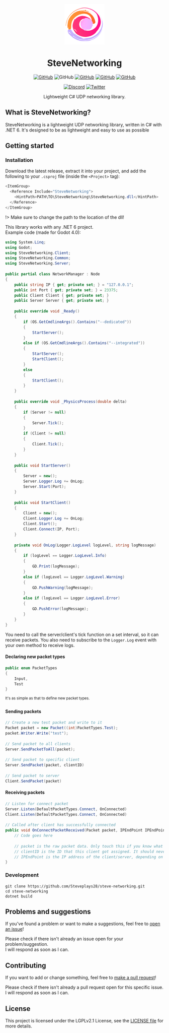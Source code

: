 <div align="center">
<img src="icon.png" alt="SteveNetworking icon/logo" width="128"/>

<h1>SteveNetworking</h1>

[![GitHub](https://img.shields.io/github/license/Steveplays28/nexlib)](https://github.com/Steveplays28/nexlib/blob/main/LICENSE)
![GitHub](https://img.shields.io/github/repo-size/Steveplays28/nexlib)
[![GitHub](https://img.shields.io/github/forks/Steveplays28/nexlib)](https://github.com/Steveplays28/nexlib/network/members)
[![GitHub](https://img.shields.io/github/issues/Steveplays28/nexlib)](https://github.com/Steveplays28/nexlib/issues)
[![GitHub](https://img.shields.io/github/issues-pr/Steveplays28/nexlib)](https://github.com/Steveplays28/nexlib/pulls)

[![Discord](https://img.shields.io/discord/746681304111906867?label=chat%20on%20Discord%20%7C%20Steve%27s%20underwater%20paradise)](https://discord.gg/KbWxgGg)
[![Twitter](https://img.shields.io/twitter/follow/Steveplays28?label=Steveplays28%20%7C%20Followers)](https://twitter.com/Steveplays28)

Lightweight C# UDP networking library.
</div>

## What is SteveNetworking?
SteveNetworking is a lightweight UDP networking library, written in C# with .NET 6. It's designed to be as lightweight and easy to use as possible



## Getting started
### Installation  
Download the latest release, extract it into your project, and add the following to your `.csproj` file (inside the `<Project>` tag):
```cs
<ItemGroup>
  <Reference Include="SteveNetworking">
    <HintPath>PATH\TO\SteveNetworking\SteveNetworking.dll</HintPath>
  </Reference>
</ItemGroup>
```
!> Make sure to change the path to the location of the dll!

This library works with any .NET 6 project.  
Example code (made for Godot 4.0):
```cs
using System.Linq;
using Godot;
using SteveNetworking.Client;
using SteveNetworking.Common;
using SteveNetworking.Server;

public partial class NetworkManager : Node
{
	public string IP { get; private set; } = "127.0.0.1";
	public int Port { get; private set; } = 23375;
	public Client Client { get; private set; }
	public Server Server { get; private set; }

	public override void _Ready()
	{
		if (OS.GetCmdlineArgs().Contains("--dedicated"))
		{
			StartServer();
		}
		else if (OS.GetCmdlineArgs().Contains("--integrated"))
		{
			StartServer();
			StartClient();
		}
		else
		{
			StartClient();
		}
	}

	public override void _PhysicsProcess(double delta)
	{
		if (Server != null)
		{
			Server.Tick();
		}
		if (Client != null)
		{
			Client.Tick();
		}
	}

	public void StartServer()
	{
		Server = new();
		Server.Logger.Log += OnLog;
		Server.Start(Port);
	}

	public void StartClient()
	{
		Client = new();
		Client.Logger.Log += OnLog;
		Client.Start();
		Client.Connect(IP, Port);
	}

	private void OnLog(Logger.LogLevel logLevel, string logMessage)
	{
		if (logLevel == Logger.LogLevel.Info)
		{
			GD.Print(logMessage);
		}
		else if (logLevel == Logger.LogLevel.Warning)
		{
			GD.PushWarning(logMessage);
		}
		else if (logLevel == Logger.LogLevel.Error)
		{
			GD.PushError(logMessage);
		}
	}
}
```
You need to call the server/client's tick function on a set interval, so it can receive packets.
You also need to subscribe to the `Logger.Log` event with your own method to receive logs.

#### Declaring new packet types
```cs
public enum PacketTypes
{
	Input,
	Test
}
```
<sup>It's as simple as that to define new packet types.</sup>

#### Sending packets
```cs
// Create a new test packet and write to it
Packet packet = new Packet((int)PacketTypes.Test);
packet.Writer.Write("test");

// Send packet to all clients
Server.SendPacketToAll(packet);

// Send packet to specific client
Server.SendPacket(packet, clientID)

// Send packet to server
Client.SendPacket(packet)
```

#### Receiving packets
```cs
// Listen for connect packet
Server.Listen(DefaultPacketTypes.Connect, OnConnected)
Client.Listen(DefaultPacketTypes.Connect, OnConnected)

// Called after client has successfully connected
public void OnConnectPacketReceived(Packet packet, IPEndPoint IPEndPoint, int? clientID) {
	// Code goes here

	// packet is the raw packet data. Only touch this if you know what you're doing, normally you shouldn't need to use this.
	// clientID is the ID that this client got assigned. It should never be null, please send a bug report if this happens.
	// IPEndPoint is the IP address of the client/server, depending on who listened for the packet.
}
```

### Development
```
git clone https://github.com/Steveplays28/steve-networking.git
cd steve-networking
dotnet build
```

## Problems and suggestions  
If you've found a problem or want to make a suggestions, feel free to [open an issue](https://github.com/Steveplays28/nexlib/issues/new)!

Please check if there isn't already an issue open for your problem/suggestion.  
I will respond as soon as I can.

## Contributing  
If you want to add or change something, feel free to [make a pull request](https://github.com/Steveplays28/nexlib/compare)!

Please check if there isn't already a pull request open for this specific issue.  
I will respond as soon as I can.

## License  
This project is licensed under the LGPLv2.1 License, see the [LICENSE file](https://github.com/Steveplays28/nexlib/blob/main/LICENSE) for more details.

